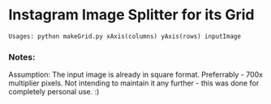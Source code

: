 # Instagram Image Splitter for its Grid

```python
Usages: python makeGrid.py xAxis(columns) yAxis(rows) inputImage
```

### Notes:
Assumption: The input image is already in square format. Preferrably - 700x multiplier pixels.
Not intending to maintain it any further - this was done for completely personal use. :)
